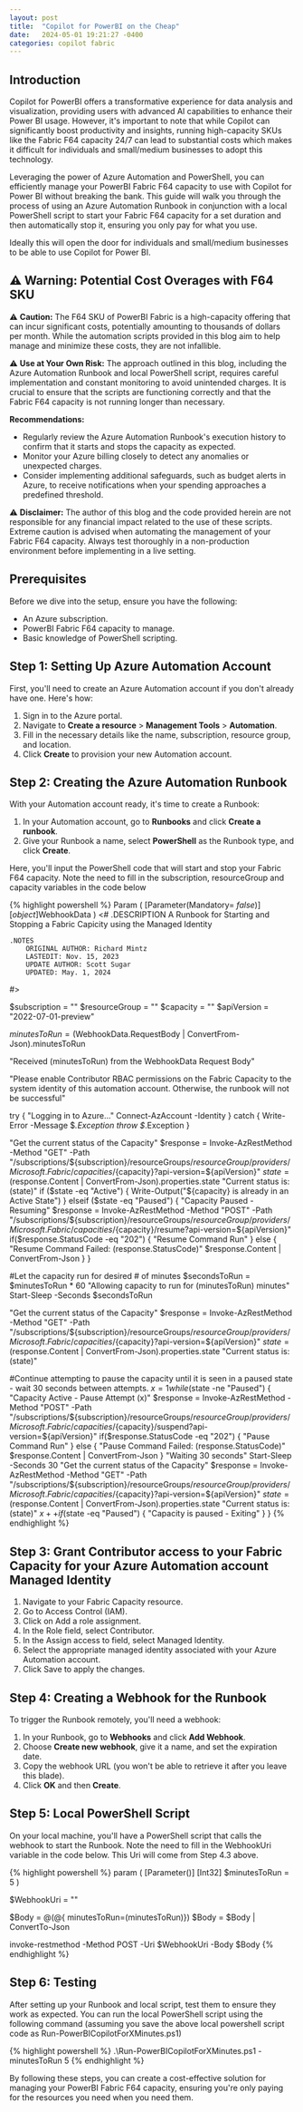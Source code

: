 ```yaml
---
layout: post
title:  "Copilot for PowerBI on the Cheap"
date:   2024-05-01 19:21:27 -0400
categories: copilot fabric
---
```


## Introduction

Copilot for PowerBI offers a transformative experience for data analysis and visualization, providing users with advanced AI capabilities to enhance their Power BI usage. However, it's important to note that while Copilot can significantly boost productivity and insights, running high-capacity SKUs like the Fabric F64 capacity 24/7 can lead to substantial costs which makes it difficult for individuals and small/medium businesses to adopt this technology. 

Leveraging the power of Azure Automation and PowerShell, you can efficiently manage your PowerBI Fabric F64 capacity to use with Copilot for Power BI without breaking the bank. This guide will walk you through the process of using an Azure Automation Runbook in conjunction with a local PowerShell script to start your Fabric F64 capacity for a set duration and then automatically stop it, ensuring you only pay for what you use.

Ideally this will open the door for individuals and small/medium businesses to be able to use Copilot for Power BI.

## :warning: Warning: Potential Cost Overages with F64 SKU

:warning: **Caution:** The F64 SKU of PowerBI Fabric is a high-capacity offering that can incur significant costs, potentially amounting to thousands of dollars per month. While the automation scripts provided in this blog aim to help manage and minimize these costs, they are not infallible.

:warning: **Use at Your Own Risk:** The approach outlined in this blog, including the Azure Automation Runbook and local PowerShell script, requires careful implementation and constant monitoring to avoid unintended charges. It is crucial to ensure that the scripts are functioning correctly and that the Fabric F64 capacity is not running longer than necessary.

**Recommendations:**
- Regularly review the Azure Automation Runbook's execution history to confirm that it starts and stops the capacity as expected.
- Monitor your Azure billing closely to detect any anomalies or unexpected charges.
- Consider implementing additional safeguards, such as budget alerts in Azure, to receive notifications when your spending approaches a predefined threshold.

:warning: **Disclaimer:** The author of this blog and the code provided herein are not responsible for any financial impact related to the use of these scripts. Extreme caution is advised when automating the management of your Fabric F64 capacity. Always test thoroughly in a non-production environment before implementing in a live setting.

## Prerequisites
Before we dive into the setup, ensure you have the following:
- An Azure subscription.
- PowerBI Fabric F64 capacity to manage.
- Basic knowledge of PowerShell scripting.

## Step 1: Setting Up Azure Automation Account
First, you'll need to create an Azure Automation account if you don't already have one. Here's how:
1. Sign in to the Azure portal.
2. Navigate to **Create a resource** > **Management Tools** > **Automation**.
3. Fill in the necessary details like the name, subscription, resource group, and location.
4. Click **Create** to provision your new Automation account.

## Step 2: Creating the Azure Automation Runbook
With your Automation account ready, it's time to create a Runbook:
1. In your Automation account, go to **Runbooks** and click **Create a runbook**.
2. Give your Runbook a name, select **PowerShell** as the Runbook type, and click **Create**.

Here, you'll input the PowerShell code that will start and stop your Fabric F64 capacity.  Note the need to fill in the subscription, resourceGroup and capacity variables in the code below

{% highlight powershell %}
Param
(
  [Parameter(Mandatory= $false)]
  [object]$WebhookData
)
<#
    .DESCRIPTION
        A Runbook for Starting and Stopping a Fabric Capicity using the Managed Identity
 
    .NOTES
        ORIGINAL AUTHOR: Richard Mintz
        LASTEDIT: Nov. 15, 2023
        UPDATE AUTHOR: Scott Sugar
        UPDATED: May. 1, 2024
#>

$subscription = ""
$resourceGroup = ""
$capacity = ""
$apiVersion = "2022-07-01-preview"

$minutesToRun = ($WebhookData.RequestBody | ConvertFrom-Json).minutesToRun

"Received $($minutesToRun) from the WebhookData Request Body"

"Please enable Contributor RBAC permissions on the Fabric Capacity to the system identity of this automation account. Otherwise, the runbook will not be successful"
 
try
{
    "Logging in to Azure..."
    Connect-AzAccount -Identity
}
catch {
    Write-Error -Message $_.Exception
    throw $_.Exception
}

"Get the current status of the Capacity"
$response = Invoke-AzRestMethod -Method "GET" -Path "/subscriptions/${subscription}/resourceGroups/${resourceGroup}/providers/Microsoft.Fabric/capacities/${capacity}?api-version=${apiVersion}"
$state = ($response.Content | ConvertFrom-Json).properties.state
"Current status is: $($state)"
if ($state -eq "Active")
{
    Write-Output("${capacity} is already in an Active State")
}
elseif ($state -eq "Paused")
{
    "Capacity Paused - Resuming"
    $response = Invoke-AzRestMethod -Method "POST" -Path "/subscriptions/${subscription}/resourceGroups/${resourceGroup}/providers/Microsoft.Fabric/capacities/${capacity}/resume?api-version=${apiVersion}"
    if($response.StatusCode -eq "202")
    {
        "Resume Command Run"
    } else {
        "Resume Command Failed: $($response.StatusCode)"
        $response.Content | ConvertFrom-Json
    }
}

#Let the capacity run for desired # of minutes
$secondsToRun = $minutesToRun * 60
"Allowing capacity to run for $($minutesToRun) minutes"
Start-Sleep -Seconds $secondsToRun

"Get the current status of the Capacity"
$response = Invoke-AzRestMethod -Method "GET" -Path "/subscriptions/${subscription}/resourceGroups/${resourceGroup}/providers/Microsoft.Fabric/capacities/${capacity}?api-version=${apiVersion}"
$state = ($response.Content | ConvertFrom-Json).properties.state
"Current status is: $($state)"

#Continue attempting to pause the capacity until it is seen in a paused state - wait 30 seconds between attempts.
$x = 1
while($state -ne "Paused")
{
    "Capacity Active - Pause Attempt $($x)"
    $response = Invoke-AzRestMethod -Method "POST" -Path "/subscriptions/${subscription}/resourceGroups/${resourceGroup}/providers/Microsoft.Fabric/capacities/${capacity}/suspend?api-version=${apiVersion}"
    if($response.StatusCode -eq "202")
    {
        "Pause Command Run"
    } else {
        "Pause Command Failed: $($response.StatusCode)"
        $response.Content | ConvertFrom-Json
    }
    "Waiting 30 seconds"
    Start-Sleep -Seconds 30
    "Get the current status of the Capacity"
    $response = Invoke-AzRestMethod -Method "GET" -Path "/subscriptions/${subscription}/resourceGroups/${resourceGroup}/providers/Microsoft.Fabric/capacities/${capacity}?api-version=${apiVersion}"
    $state = ($response.Content | ConvertFrom-Json).properties.state
    "Current status is: $($state)"
    $x++
    if($state -eq "Paused")
    {
        "Capacity is paused - Exiting"
    }
}
{% endhighlight %}

## Step 3: Grant Contributor access to your Fabric Capacity for your Azure Automation account Managed Identity
1. Navigate to your Fabric Capacity resource.
2. Go to Access Control (IAM).
3. Click on Add a role assignment.
4. In the Role field, select Contributor.
5. In the Assign access to field, select Managed Identity.
6. Select the appropriate managed identity associated with your Azure Automation account.
7. Click Save to apply the changes.

## Step 4: Creating a Webhook for the Runbook
To trigger the Runbook remotely, you'll need a webhook:
1. In your Runbook, go to **Webhooks** and click **Add Webhook**.
2. Choose **Create new webhook**, give it a name, and set the expiration date.
3. Copy the webhook URL (you won't be able to retrieve it after you leave this blade).
4. Click **OK** and then **Create**.

## Step 5: Local PowerShell Script
On your local machine, you'll have a PowerShell script that calls the webhook to start the Runbook.  Note the need to fill in the WebhookUri variable in the code below.  This Uri will come from Step 4.3 above.

{% highlight powershell %}
param (
    [Parameter()]
    [Int32]
    $minutesToRun = 5
)

$WebhookUri = ""

$Body  = @(@{ minutesToRun=$($minutesToRun)})
$Body = $Body | ConvertTo-Json

invoke-restmethod -Method POST -Uri $WebhookUri -Body $Body
{% endhighlight %}

## Step 6: Testing
After setting up your Runbook and local script, test them to ensure they work as expected.  You can run the local PowerShell script using the following command (assuming you save the above local powershell script code as Run-PowerBICopilotForXMinutes.ps1)

{% highlight powershell %}
.\Run-PowerBICopilotForXMinutes.ps1 -minutesToRun 5
{% endhighlight %}

By following these steps, you can create a cost-effective solution for managing your PowerBI Fabric F64 capacity, ensuring you're only paying for the resources you need when you need them.
